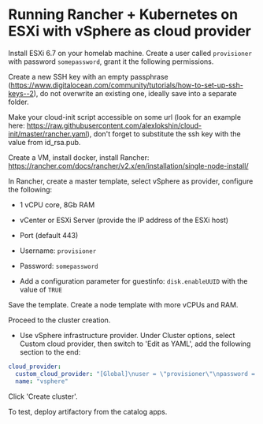 # Running Rancher + Kubernetes on ESXi with vSphere as cloud provider

Install ESXi 6.7 on your homelab machine. Create a user called `provisioner` with password `somepassword`, grant it the following permissions.

Create a new SSH key with an empty passphrase (https://www.digitalocean.com/community/tutorials/how-to-set-up-ssh-keys--2), do not overwrite an existing one, ideally save into a separate folder.

Make your cloud-init script accessible on some url (look for an example here: https://raw.githubusercontent.com/alexlokshin/cloud-init/master/rancher.yaml), don't forget to substitute the ssh key with the value from id_rsa.pub.

Create a VM, install docker, install Rancher: https://rancher.com/docs/rancher/v2.x/en/installation/single-node-install/

In Rancher, create a master template, select vSphere as provider, configure the following:

* 1 vCPU core, 8Gb RAM
* vCenter or ESXi Server (provide the IP address of the ESXi host)
* Port (default 443)
* Username: `provisioner`
* Password: `somepassword`

* Add a configuration parameter for guestinfo: `disk.enableUUID` with the value of `TRUE`

Save the template. Create a node template with more vCPUs and RAM.

Proceed to the cluster creation.
* Use vSphere infrastructure provider. Under Cluster options, select Custom cloud provider, then switch to 'Edit as YAML', add the following section to the end:

```yaml
cloud_provider: 
  custom_cloud_provider: "[Global]\nuser = \"provisioner\"\npassword = \"somepassword\"\nport = \"443\"\ninsecure-flag = \"1\"\ndatacenters = \"ha-datacenter\"\nworking-dir = \"kubevols\"\n\n[VirtualCenter \"192.168.88.10\"]\n\n[Workspace]\nserver = \"192.168.88.10\"\ndatacenter = \"ha-datacenter\"\nfolder = \"k8s-dummy\"\ndefault-datastore = \"datastore1\"\n[Disk]\nscsicontrollertype = pvscsi\n[Network]\npublic-network = \"VM Network\""
  name: "vsphere"
```

Click 'Create cluster'.

To test, deploy artifactory from the catalog apps.
